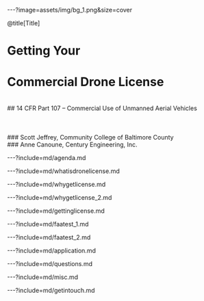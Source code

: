 ---?image=assets/img/bg_1.png&size=cover

@title[Title]

# Getting Your
# Commercial Drone License
<br>
## 14 CFR Part 107 – Commercial Use of Unmanned Aerial Vehicles
<br>
<br>
<br>
<br>
### Scott Jeffrey, Community College of Baltimore County
<br>
### Anne Canoune, Century Engineering, Inc.


---?include=md/agenda.md

---?include=md/whatisdronelicense.md

---?include=md/whygetlicense.md

---?include=md/whygetlicense_2.md

---?include=md/gettinglicense.md

---?include=md/faatest_1.md

---?include=md/faatest_2.md

---?include=md/application.md

---?include=md/questions.md

---?include=md/misc.md

---?include=md/getintouch.md
